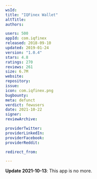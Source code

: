 ```yaml
---
wsId: 
title: "IQFinex Wallet"
altTitle: 
authors:

users: 500
appId: com.iqfinex
released: 2018-09-10
updated: 2019-01-24
version: "1.0.4"
stars: 4.8
ratings: 270
reviews: 261
size: 6.7M
website: 
repository: 
issue: 
icon: com.iqfinex.png
bugbounty: 
meta: defunct
verdict: fewusers
date: 2021-10-22
signer: 
reviewArchive:

providerTwitter: 
providerLinkedIn: 
providerFacebook: 
providerReddit: 

redirect_from:

---
```


**Update 2021-10-13**: This app is no more.

